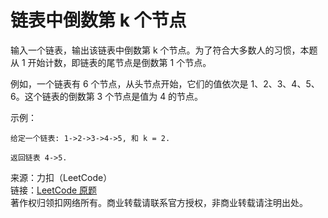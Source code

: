 # 链表中倒数第 k 个节点

输入一个链表，输出该链表中倒数第 k 个节点。为了符合大多数人的习惯，本题从 1 开始计数，即链表的尾节点是倒数第 1 个节点。

例如，一个链表有 6 个节点，从头节点开始，它们的值依次是 1、2、3、4、5、6。这个链表的倒数第 3 个节点是值为 4 的节点。

示例：

```text
给定一个链表: 1->2->3->4->5, 和 k = 2.

返回链表 4->5.
```

来源：力扣（LeetCode）  
链接：[LeetCode 原题](https://leetcode-cn.com/problems/lian-biao-zhong-dao-shu-di-kge-jie-dian-lcof)  
著作权归领扣网络所有。商业转载请联系官方授权，非商业转载请注明出处。
